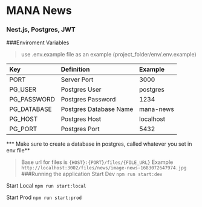 # MANA News
### Nest.js, Postgres, JWT

###Enviroment Variables 
> use .env.example file as an example (project_folder/env/.env.example)

| Key| Definition | Example |
| :------------ | :------------ |:------------|
| PORT | Server Port | 3000 |
| PG_USER | Postgres User | postgres |
| PG_PASSWORD | Postgres Password | 1234 |
| PG_DATABASE | Postgres Database Name | mana-news |
| PG_HOST | Postgres Host | localhost |
| PG_PORT | Postgres Port | 5432 |

*** Make sure to create a database in postgres, called whatever you set in env file**
> Base url for files is `{HOST}:{PORT}/files/{FILE_URL}`
> Example `http://localhost:3002/files/news/image-news-1683072647974.jpg`
###Running the application
Start Dev
`npm run start:dev`

Start Local
`npm run start:local`

Start Prod
`npm run start:prod`